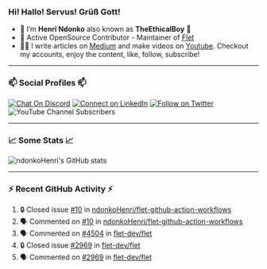 ### Hi! Hallo! Servus! Grüß Gott!

- 🙂  I’m **Henri Ndonko** also known as **TheEthicalBoy** 👾
- 🚀  Active OpenSource Contributor - Maintainer of [Flet](https://github.com/flet-dev/flet) 
- 👨‍🏫  I write articles on [Medium](https://ndonkohenri.medium.com/) and make videos on [Youtube](https://youtube.com/@ndonkoHenri). Checkout my accounts, enjoy the content, like, follow, subscribe!

---

### 📫 Social Profiles 📫

[![Chat On Discord](https://img.shields.io/badge/--discord?label=Username=the_ethical_boy&logo=Discord&style=social)](https://github.com/ndonkoHenri) 
[![Connect on LinkedIn](https://img.shields.io/badge/--linkedin?label=LinkedIn&logo=LinkedIn&style=social)](https://www.linkedin.com/in/ndonkohenri) 
[![Follow on Twitter](https://img.shields.io/badge/--twitter?label=Twitter&logo=Twitter&style=social)](https://twitter.com/ndonkoHenri)
![YouTube Channel Subscribers](https://img.shields.io/youtube/channel/subscribers/UC2j9sVx0O7M8CebjMtyCuNQ?style=social&label=Youtube&link=https%3A%2F%2Fyoutube.com%2F%40ndonkoHenri)

---

### 📈 Some Stats 📈

<!-- <a href="https://github.com/ndonkoHenri">
<img src="https://github.com/ndonkoHenri/github-stats/blob/master/generated/overview.svg#gh-dark-mode-only" />
<img src="https://github.com/ndonkoHenri/github-stats/blob/master/generated/languages.svg#gh-dark-mode-only" />
<img src="https://github.com/ndonkoHenri/github-stats/blob/master/generated/overview.svg#gh-light-mode-only" />
<img src="https://github.com/ndonkoHenri/github-stats/blob/master/generated/languages.svg#gh-light-mode-only" />
</a> -->

<!-- ![ndonkoHenri's GitHub stats](https://github-readme-stats.vercel.app/api?username=ndonkoHenri&show_icons=true) -->

![ndonkoHenri's GitHub stats](https://github-readme-stats.vercel.app/api?username=ndonkoHenri&theme=tokyonight&show_icons=true&title_color=fff&text_color=fff)

<!-- [![Top Langs](https://github-readme-stats.vercel.app/api/top-langs/?username=ndonkoHenri)](https://github.com/ndonkoHenri/github-readme-stats) -->

---

### :zap: Recent GitHub Activity :zap:

<!--START_SECTION:activity-->
1. 🔒 Closed issue [#10](https://github.com/ndonkoHenri/flet-github-action-workflows/issues/10) in [ndonkoHenri/flet-github-action-workflows](https://github.com/ndonkoHenri/flet-github-action-workflows)
2. 🗣 Commented on [#10](https://github.com/ndonkoHenri/flet-github-action-workflows/issues/10#issuecomment-2527723597) in [ndonkoHenri/flet-github-action-workflows](https://github.com/ndonkoHenri/flet-github-action-workflows)
3. 🗣 Commented on [#4504](https://github.com/flet-dev/flet/issues/4504#issuecomment-2527719594) in [flet-dev/flet](https://github.com/flet-dev/flet)
4. 🔒 Closed issue [#2969](https://github.com/flet-dev/flet/issues/2969) in [flet-dev/flet](https://github.com/flet-dev/flet)
5. 🗣 Commented on [#2969](https://github.com/flet-dev/flet/issues/2969#issuecomment-2526602642) in [flet-dev/flet](https://github.com/flet-dev/flet)
<!--END_SECTION:activity-->
